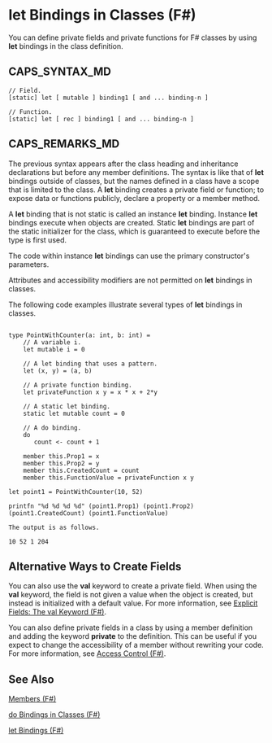# let Bindings in Classes (F#)

You can define private fields and private functions for F# classes by using **let** bindings in the class definition.


## CAPS_SYNTAX_MD

```
// Field.
[static] let [ mutable ] binding1 [ and ... binding-n ]

// Function.
[static] let [ rec ] binding1 [ and ... binding-n ]
```

## CAPS_REMARKS_MD
The previous syntax appears after the class heading and inheritance declarations but before any member definitions. The syntax is like that of **let** bindings outside of classes, but the names defined in a class have a scope that is limited to the class. A **let** binding creates a private field or function; to expose data or functions publicly, declare a property or a member method.

A **let** binding that is not static is called an instance **let** binding. Instance **let** bindings execute when objects are created. Static **let** bindings are part of the static initializer for the class, which is guaranteed to execute before the type is first used.

The code within instance **let** bindings can use the primary constructor's parameters.

Attributes and accessibility modifiers are not permitted on **let** bindings in classes.

The following code examples illustrate several types of **let** bindings in classes.

```

type PointWithCounter(a: int, b: int) =
    // A variable i.
    let mutable i = 0

    // A let binding that uses a pattern.
    let (x, y) = (a, b)

    // A private function binding.
    let privateFunction x y = x * x + 2*y

    // A static let binding.
    static let mutable count = 0

    // A do binding.
    do
       count <- count + 1
    
    member this.Prop1 = x
    member this.Prop2 = y
    member this.CreatedCount = count
    member this.FunctionValue = privateFunction x y

let point1 = PointWithCounter(10, 52)

printfn "%d %d %d %d" (point1.Prop1) (point1.Prop2) (point1.CreatedCount) (point1.FunctionValue)
```

    The output is as follows.


```
10 52 1 204
```

## Alternative Ways to Create Fields
You can also use the **val** keyword to create a private field. When using the **val** keyword, the field is not given a value when the object is created, but instead is initialized with a default value. For more information, see [Explicit Fields: The val Keyword &#40;F&#35;&#41;](Explicit+Fields+-+The+val+Keyword+%28F%23%29.md).

You can also define private fields in a class by using a member definition and adding the keyword **private** to the definition. This can be useful if you expect to change the accessibility of a member without rewriting your code. For more information, see [Access Control &#40;F&#35;&#41;](Access+Control+%28F%23%29.md).


## See Also
[Members &#40;F&#35;&#41;](Members+%28F%23%29.md)

[do Bindings in Classes &#40;F&#35;&#41;](do+Bindings+in+Classes+%28F%23%29.md)

[let Bindings &#40;F&#35;&#41;](let+Bindings+%28F%23%29.md)

